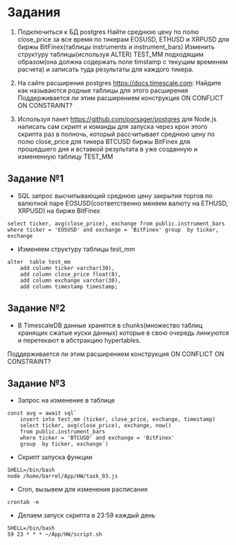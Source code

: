 # Задания
1) Подключиться к БД postgres
Найти среднюю цену по полю close_price за все время по тикерам EOSUSD, ETHUSD и XRPUSD
для биржы BitFinex(таблицы instruments и instrument_bars)
Изменить структуру таблицы(используя ALTER) TEST_MM подходящим образом(она должна содержать поле timstamp c текущим временем расчета) и записать туда результаты для каждого тикера.

2) На сайте расширения postgres https://docs.timescale.com:
Найдите как называются родные таблицы для этого расширения
Поддерживается ли этим расширением конструкция ON CONFLICT ON CONSTRAINT?

3) Используя пакет https://github.com/porsager/postgres для Node.js написать сам скрипт и команды для запуска через крон этого скрипта раз в полночь, который рассчитывает среднюю цену по полю close_price для тикера BTCUSD биржы BitFinex для прошедшего дня и вставкой результата в уже созданную и измененную таблицу TEST_MM

## Задание №1
* SQL запрос высчитывающий среднюю цену закрытия торгов по валютной паре EOSUSD(соответственно меняем валюту на ETHUSD, XRPUSD) на бирже BitFinex
```
select ticker, avg(close_price), exchange from public.instrument_bars where ticker = 'EOSUSD' and exchange = 'BitFinex' group  by ticker, exchange
```
* Изменяем структуру таблицы test_mm
```
alter  table test_mm
	add column ticker varchar(30),
	add column close_price float(8),
	add column exchange varchar(30),
	add column timestamp timestamp;
```

## Задание №2
* В TimescaleDB данные хранятся в chunks(множество таблиц хранящих сжатые куски данных) которые в свою очередь линкуются и перетекают в абстракцию hypertables.

Поддерживается ли этим расширением конструкция ON CONFLICT ON CONSTRAINT?

## Задание №3

* Запрос на изменение в таблице

```
const avg = await sql`
    insert into test_mm (ticker, close_price, exchange, timestamp) 
    select ticker, avg(close_price), exchange, now() 
    from public.instrument_bars 
    where ticker = 'BTCUSD' and exchange = 'BitFinex' 
    group  by ticker, exchange`) 
```
* Скрипт запуска функции

```
SHELL=/bin/bash
node /home/barrel/App/HW/task_03.js
```
* Cron, вызывем для изменения расписания
```
crontab -e
```
* Делаем запуск скрипта в 23:59 каждый день

```
SHELL=/bin/bash
59 23 * * * ~/App/HW/script.sh
```